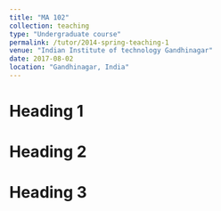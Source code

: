 ```yaml
---
title: "MA 102"
collection: teaching
type: "Undergraduate course"
permalink: /tutor/2014-spring-teaching-1
venue: "Indian Institute of technology Gandhinagar"
date: 2017-08-02
location: "Gandhinagar, India"
---
```




Heading 1
======

Heading 2
======

Heading 3
======
